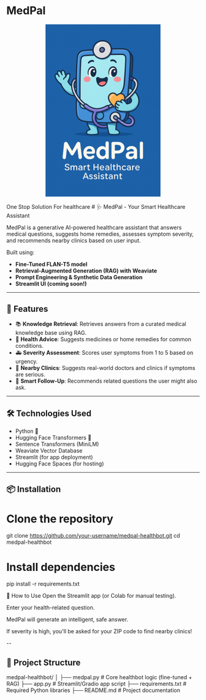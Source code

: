 # MedPal
<p align="center">
  <img src="https://github.com/Anshi-Khandelwal/MedPal/blob/main/MedPal%20logo.png" alt="MedPal Logo" width="300"/>
</p>
One Stop Solution For healthcare
# 🩺 MedPal - Your Smart Healthcare Assistant

MedPal is a generative AI-powered healthcare assistant that answers medical questions, suggests home remedies, assesses symptom severity, and recommends nearby clinics based on user input.

Built using:
- **Fine-Tuned FLAN-T5 model**
- **Retrieval-Augmented Generation (RAG) with Weaviate**
- **Prompt Engineering & Synthetic Data Generation**
- **Streamlit UI (coming soon!)**

---

## 🚀 Features

- 📚 **Knowledge Retrieval**: Retrieves answers from a curated medical knowledge base using RAG.
- 💊 **Health Advice**: Suggests medicines or home remedies for common conditions.
- 🚑 **Severity Assessment**: Scores user symptoms from 1 to 5 based on urgency.
- 🏥 **Nearby Clinics**: Suggests real-world doctors and clinics if symptoms are serious.
- 🔁 **Smart Follow-Up**: Recommends related questions the user might also ask.

---

## 🛠️ Technologies Used

- Python 🐍
- Hugging Face Transformers 🤗
- Sentence Transformers (MiniLM)
- Weaviate Vector Database
- Streamlit (for app deployment)
- Hugging Face Spaces (for hosting)

---

## 📦 Installation

# Clone the repository
git clone https://github.com/your-username/medpal-healthbot.git
cd medpal-healthbot

# Install dependencies
pip install -r requirements.txt

🎯 How to Use
Open the Streamlit app (or Colab for manual testing).

Enter your health-related question.

MedPal will generate an intelligent, safe answer.

If severity is high, you'll be asked for your ZIP code to find nearby clinics!

--
## 📄 Project Structure
medpal-healthbot/
│
├── medpal.py          # Core healthbot logic (fine-tuned + RAG)
├── app.py             # Streamlit/Gradio app script
├── requirements.txt   # Required Python libraries
├── README.md          # Project documentation
